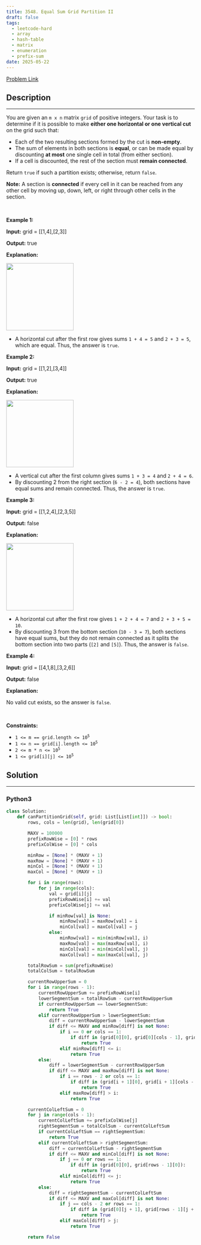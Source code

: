 ```yaml
---
title: 3548. Equal Sum Grid Partition II
draft: false
tags: 
  - leetcode-hard
  - array
  - hash-table
  - matrix
  - enumeration
  - prefix-sum
date: 2025-05-22
---
```


[Problem Link](https://leetcode.com/problems/equal-sum-grid-partition-ii/)

## Description

---
<p>You are given an <code>m x n</code> matrix <code>grid</code> of positive integers. Your task is to determine if it is possible to make <strong>either one horizontal or one vertical cut</strong> on the grid such that:</p>

<ul>
	<li>Each of the two resulting sections formed by the cut is <strong>non-empty</strong>.</li>
	<li>The sum of elements in both sections is <b>equal</b>, or can be made equal by discounting <strong>at most</strong> one single cell in total (from either section).</li>
	<li>If a cell is discounted, the rest of the section must <strong>remain connected</strong>.</li>
</ul>

<p>Return <code>true</code> if such a partition exists; otherwise, return <code>false</code>.</p>

<p><strong>Note:</strong> A section is <strong>connected</strong> if every cell in it can be reached from any other cell by moving up, down, left, or right through other cells in the section.</p>

<p>&nbsp;</p>
<p><strong class="example">Example 1:</strong></p>

<div class="example-block">
<p><strong>Input:</strong> <span class="example-io">grid = [[1,4],[2,3]]</span></p>

<p><strong>Output:</strong> <span class="example-io">true</span></p>

<p><strong>Explanation:</strong></p>

<p><img alt="" src="https://assets.leetcode.com/uploads/2025/03/30/lc.jpeg" style="height: 180px; width: 180px;" /></p>

<ul>
	<li>A horizontal cut after the first row gives sums <code>1 + 4 = 5</code> and <code>2 + 3 = 5</code>, which are equal. Thus, the answer is <code>true</code>.</li>
</ul>
</div>

<p><strong class="example">Example 2:</strong></p>

<div class="example-block">
<p><strong>Input:</strong> <span class="example-io">grid = [[1,2],[3,4]]</span></p>

<p><strong>Output:</strong> <span class="example-io">true</span></p>

<p><strong>Explanation:</strong></p>

<p><img alt="" src="https://assets.leetcode.com/uploads/2025/04/01/chatgpt-image-apr-1-2025-at-05_28_12-pm.png" style="height: 180px; width: 180px;" /></p>

<ul>
	<li>A vertical cut after the first column gives sums <code>1 + 3 = 4</code> and <code>2 + 4 = 6</code>.</li>
	<li>By discounting 2 from the right section (<code>6 - 2 = 4</code>), both sections have equal sums and remain connected. Thus, the answer is <code>true</code>.</li>
</ul>
</div>

<p><strong class="example">Example 3:</strong></p>

<div class="example-block">
<p><strong>Input:</strong> <span class="example-io">grid = [[1,2,4],[2,3,5]]</span></p>

<p><strong>Output:</strong> <span class="example-io">false</span></p>

<p><strong>Explanation:</strong></p>

<p><strong><img alt="" src="https://assets.leetcode.com/uploads/2025/04/01/chatgpt-image-apr-2-2025-at-02_50_29-am.png" style="height: 180px; width: 180px;" /></strong></p>

<ul>
	<li>A horizontal cut after the first row gives <code>1 + 2 + 4 = 7</code> and <code>2 + 3 + 5 = 10</code>.</li>
	<li>By discounting 3 from the bottom section (<code>10 - 3 = 7</code>), both sections have equal sums, but they do not remain connected as it splits the bottom section into two parts (<code>[2]</code> and <code>[5]</code>). Thus, the answer is <code>false</code>.</li>
</ul>
</div>

<p><strong class="example">Example 4:</strong></p>

<div class="example-block">
<p><strong>Input:</strong> <span class="example-io">grid = [[4,1,8],[3,2,6]]</span></p>

<p><strong>Output:</strong> <span class="example-io">false</span></p>

<p><strong>Explanation:</strong></p>

<p>No valid cut exists, so the answer is <code>false</code>.</p>
</div>

<p>&nbsp;</p>
<p><strong>Constraints:</strong></p>

<ul>
	<li><code>1 &lt;= m == grid.length &lt;= 10<sup>5</sup></code></li>
	<li><code>1 &lt;= n == grid[i].length &lt;= 10<sup>5</sup></code></li>
	<li><code>2 &lt;= m * n &lt;= 10<sup>5</sup></code></li>
	<li><code>1 &lt;= grid[i][j] &lt;= 10<sup>5</sup></code></li>
</ul>


## Solution

---
### Python3
``` py title='equal-sum-grid-partition-ii'
class Solution:
    def canPartitionGrid(self, grid: List[List[int]]) -> bool:
        rows, cols = len(grid), len(grid[0])

        MAXV = 100000
        prefixRowWise = [0] * rows
        prefixColWise = [0] * cols

        minRow = [None] * (MAXV + 1)
        maxRow = [None] * (MAXV + 1)
        minCol = [None] * (MAXV + 1)
        maxCol = [None] * (MAXV + 1)

        for i in range(rows):
            for j in range(cols):
                val = grid[i][j]
                prefixRowWise[i] += val
                prefixColWise[j] += val

                if minRow[val] is None:
                    minRow[val] = maxRow[val] = i
                    minCol[val] = maxCol[val] = j
                else:
                    minRow[val] = min(minRow[val], i)
                    maxRow[val] = max(maxRow[val], i)
                    minCol[val] = min(minCol[val], j)
                    maxCol[val] = max(maxCol[val], j)

        totalRowSum = sum(prefixRowWise)
        totalColSum = totalRowSum

        currentRowUpperSum = 0
        for i in range(rows - 1):
            currentRowUpperSum += prefixRowWise[i]
            lowerSegmentSum = totalRowSum - currentRowUpperSum
            if currentRowUpperSum == lowerSegmentSum:
                return True
            elif currentRowUpperSum > lowerSegmentSum:
                diff = currentRowUpperSum - lowerSegmentSum
                if diff <= MAXV and minRow[diff] is not None:
                    if i == 0 or cols == 1:
                        if diff in (grid[0][0], grid[0][cols - 1], grid[i][0]):
                            return True
                    elif minRow[diff] <= i:
                        return True
            else:
                diff = lowerSegmentSum - currentRowUpperSum
                if diff <= MAXV and maxRow[diff] is not None:
                    if i == rows - 2 or cols == 1:
                        if diff in (grid[i + 1][0], grid[i + 1][cols - 1], grid[rows - 1][0]):
                            return True
                    elif maxRow[diff] > i:
                        return True

        currentColLeftSum = 0
        for j in range(cols - 1):
            currentColLeftSum += prefixColWise[j]
            rightSegmentSum = totalColSum - currentColLeftSum
            if currentColLeftSum == rightSegmentSum:
                return True
            elif currentColLeftSum > rightSegmentSum:
                diff = currentColLeftSum - rightSegmentSum
                if diff <= MAXV and minCol[diff] is not None:
                    if j == 0 or rows == 1:
                        if diff in (grid[0][0], grid[rows - 1][0]):
                            return True
                    elif minCol[diff] <= j:
                        return True
            else:
                diff = rightSegmentSum - currentColLeftSum
                if diff <= MAXV and maxCol[diff] is not None:
                    if j == cols - 2 or rows == 1:
                        if diff in (grid[0][j + 1], grid[rows - 1][j + 1]):
                            return True
                    elif maxCol[diff] > j:
                        return True

        return False
```


